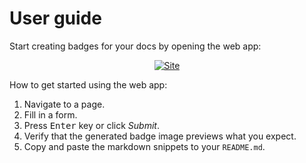 # User guide

Start creating badges for your docs by opening the web app:

<div align="center">

[![Site](https://img.shields.io/badge/View_site-Badge_Generator-2ea44f?style=for-the-badge)](https://michaelcurrin.github.io/badge-generator/)

</div>

How to get started using the web app:

1. Navigate to a page.
2. Fill in a form.
3. Press <kbd>Enter</kbd> key or click _Submit_.
4. Verify that the generated badge image previews what you expect.
5. Copy and paste the markdown snippets to your `README.md`.
